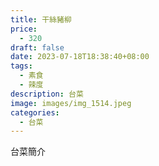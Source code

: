 ```yaml
---
title: 干絲豬柳
price:
  - 320
draft: false
date: 2023-07-18T18:38:40+08:00
tags:
  - 素食
  - 辣度
description: 台菜
image: images/img_1514.jpeg
categories:
  - 台菜
---
```


台菜簡介

